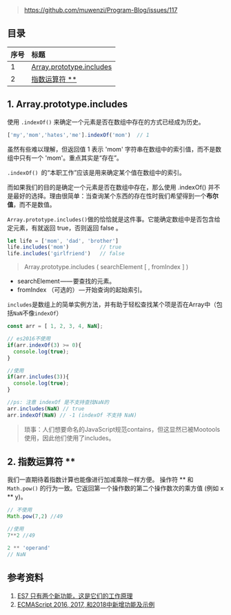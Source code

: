 > https://github.com/muwenzi/Program-Blog/issues/117

## 目录

| 序号 | 标题 |
| :-- | :-- |
| 1 | [Array.prototype.includes](#1) |
| 2 | [指数运算符 ** ](#2)|

<h2 id="1">1. Array.prototype.includes</h2>

使用 `.indexOf()` 来确定一个元素是否在数组中存在的方式已经成为历史。

```js
['my','mom','hates','me'].indexOf('mom')  // 1
```

虽然有些难以理解，但返回值 1 表示 'mom' 字符串在数组中的索引值，而不是数组中只有一个 'mom'。重点其实是“存在”。

`.indexOf() `的“本职工作”应该是用来确定某个值在数组中的索引。

而如果我们的目的是确定一个元素是否在数组中存在，那么使用 .indexOf() 并不是最好的选择。理由很简单：当查询某个东西的存在性时我们希望得到一个**布尔值**，而不是数值。

`Array.prototype.includes()`做的恰恰就是这件事。它能确定数组中是否包含给定元素，有就返回 true，否则返回 false 。

```js
let life = ['mom', 'dad', 'brother']
life.includes('mom')          // true
life.includes('girlfriend')   // false
```
> Array.prototype.includes ( searchElement [ , fromIndex ] )

- searchElement —— 要查找的元素。
- fromIndex （可选的） — 开始查询的起始索引。

`includes`是数组上的简单实例方法，并有助于轻松查找某个项是否在Array中（包括`NaN`不像`indexOf`）

```js
const arr = [ 1, 2, 3, 4, NaN];

// es2016不使用
if(arr.indexOf(3) >= 0){
  console.log(true);
}

//使用
if(arr.includes(3)){
  console.log(true);
}

//ps: 注意 indexOf 是不支持查找NaN的
arr.includes(NaN) // true
arr.indexOf(NaN) // -1 (indexOf 不支持 NaN)
```

> 琐事：人们想要命名的JavaScript规范contains，但这显然已被Mootools使用，因此他们使用了includes。

<h2 id="2">2. 指数运算符 **</h2>

我们一直期待着指数计算也能像进行加减乘除一样方便。
操作符 ** 和 `Math.pow()` 的行为一致。它返回第一个操作数的第二个操作数次的乘方值 (例如 x ** y)。

```js
// 不使用
Math.pow(7,2) //49

//使用
7**2 //49

2 ** 'operand'
// NaN
```

## 参考资料
1. [ES7 只有两个新功能，这是它们的工作原理](https://mp.weixin.qq.com/s/JM-kySByI0ppGI0ZJiJEMg)
1. [ECMAScript 2016, 2017, 和2018中新增功能及示例](https://juejin.im/entry/5acdcc0b518825482e393f07?utm_source=gold_browser_extension)